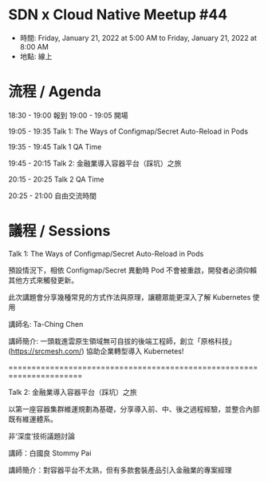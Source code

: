 # SDN x Cloud Native Meetup #44
- 時間: Friday, January 21, 2022 at 5:00 AM to Friday, January 21, 2022 at 8:00 AM  
- 地點: 線上

# 流程 / Agenda
18:30 - 19:00 報到 19:00 - 19:05 開場

19:05 - 19:35 Talk 1: The Ways of Configmap/Secret Auto-Reload in Pods

19:35 - 19:45 Talk 1 QA Time

19:45 - 20:15 Talk 2: 金融業導入容器平台（踩坑）之旅

20:15 - 20:25 Talk 2 QA Time

20:25 - 21:00 自由交流時間

# 議程 / Sessions

Talk 1: The Ways of Configmap/Secret Auto-Reload in Pods

預設情況下，相依 Configmap/Secret 異動時 Pod 不會被重啟，開發者必須仰賴其他方式來觸發更新。

此次講題會分享幾種常見的方式作法與原理，讓聽眾能更深入了解 Kubernetes 使用

講師名: Ta-Ching Chen

講師簡介: 一頭栽進雲原生領域無可自拔的後端工程師，創立「原格科技」(https://srcmesh.com/) 協助企業轉型導入 Kubernetes!

======================================================================

Talk 2: 金融業導入容器平台（踩坑）之旅

以第一座容器集群維運規劃為基礎，分享導入前、中、後之過程經驗，並整合內部既有維運體系。

非‘深度‘技術議題討論

講師：白國良 Stommy Pai

講師簡介：對容器平台不太熟，但有多款套裝產品引入金融業的專案經理

